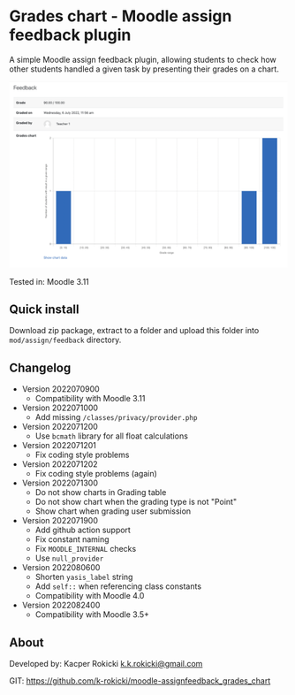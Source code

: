 # Grades chart - Moodle assign feedback plugin

A simple Moodle assign feedback plugin,
allowing students to check how other students
handled a given task by presenting their grades on a chart.

![Grades chart preview](./preview.png)

Tested in: Moodle 3.11

## Quick install

Download zip package, extract to a folder and upload this folder
into `mod/assign/feedback` directory.

## Changelog

- Version 2022070900
  - Compatibility with Moodle 3.11
- Version 2022071000
  - Add missing `/classes/privacy/provider.php`
- Version 2022071200
  - Use `bcmath` library for all float calculations
- Version 2022071201
  - Fix coding style problems
- Version 2022071202
  - Fix coding style problems (again)
- Version 2022071300
  - Do not show charts in Grading table
  - Do not show chart when the grading type is not "Point"
  - Show chart when grading user submission
- Version 2022071900
  - Add github action support
  - Fix constant naming
  - Fix `MOODLE_INTERNAL` checks
  - Use `null_provider`
- Version 2022080600
  - Shorten `yasis_label` string
  - Add `self::` when referencing class constants
  - Compatibility with Moodle 4.0
- Version 2022082400
  - Compatibility with Moodle 3.5+

## About

Developed by: Kacper Rokicki <k.k.rokicki@gmail.com>

GIT: https://github.com/k-rokicki/moodle-assignfeedback_grades_chart
